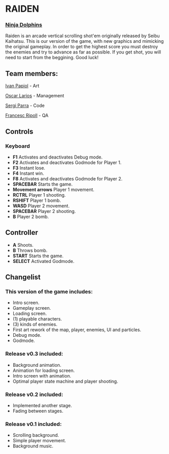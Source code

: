   # RAIDEN
  ### [Ninja Dolphins](https://github.com/t3m1X/Project-I-Ninja-Dolphin)

Raiden is an arcade vertical scrolling shot'em originally released by Seibu Kaihatsu. 
This is our version of the game, with new graphics and mimicking the original gameplay.
In order to get the highest score you must destroy the enemies and try to advance as far as possible.
If you get shot, you will need to start from the beggining. Good luck!

## Team members:

[Ivan Papiol](https://github.com/IVREI0T) - Art

[Oscar Larios](https://github.com/Megaoski) - Management

[Sergi Parra](https://github.com/t3m1X) - Code

[Francesc Ripoll](https://github.com/FrancescRipoll) - QA


## Controls

### Keyboard
* **F1** Activates and deactivates Debug mode.
* **F2** Activates and deactivates Godmode for Player 1.
* **F3** Instant lose.
* **F4** Instant win.
* **F8** Activates and deactivates Godmode for Player 2.
* **SPACEBAR** Starts the game.
* **Movement arrows** Player 1 movement.
* **RCTRL** Player 1 shooting.
* **RSHIFT** Player 1 bomb.
* **WASD** Player 2 movement.
* **SPACEBAR** Player 2 shooting.
* **B** Player 2 bomb.

## Controller
* **A** Shoots.
* **B** Throws bomb.
* **START** Starts the game.
* **SELECT** Activated Godmode.

## Changelist

### This version of the game includes:

- Intro screen.
- Gameplay screen.
- Loading screen.
- (1) playable characters.
- (3) kinds of enemies.
- First art rework of the map, player, enemies, UI and particles.
- Debug mode.
- Godmode.

### Release v0.3 included:

- Background animation.
- Animation for loading screen.
- Intro screen with animation.
- Optimal player state machine and player shooting.

### Release v0.2 included:

- Implemented another stage.
- Fading between stages.

### Release v0.1 included:

- Scrolling background.
- Simple player movement.
- Background music.
